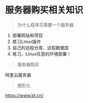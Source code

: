 # 服务器购买相关知识

> 为什么程序员需要一个服务器

1. 部署网站和项目
2. 练习Linux操作
3. 自己的远程仓库、远程数据库
4. 练习，Linux任意的环境部署！

> 服务器购买

阿里云服务器

> 图形化

https://www.bt.cn/